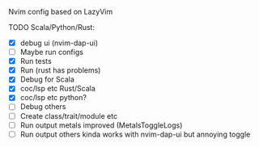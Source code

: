 Nvim config based on LazyVim

TODO Scala/Python/Rust:

- [x] debug ui (nvim-dap-ui)
- [ ] Maybe run configs
- [x] Run tests
- [x] Run (rust has problems)
- [x] Debug for Scala
- [x] coc/lsp etc Rust/Scala
- [x] coc/lsp etc python?
- [ ] Debug others
- [ ] Create class/trait/module etc
- [ ] Run output metals improved (MetalsToggleLogs)
- [ ] Run output others kinda works with nvim-dap-ui but annoying toggle
